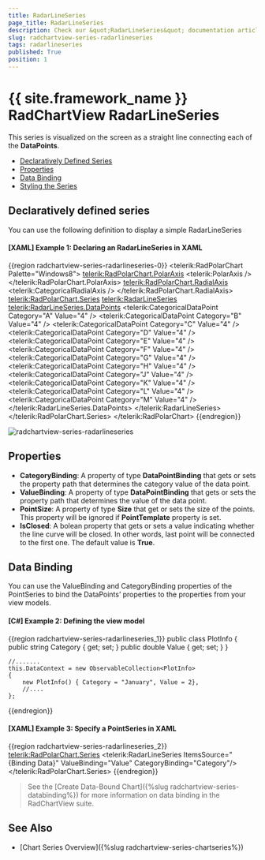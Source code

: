 ```yaml
---
title: RadarLineSeries
page_title: RadarLineSeries
description: Check our &quot;RadarLineSeries&quot; documentation article for the RadChartView {{ site.framework_name }} control.
slug: radchartview-series-radarlineseries
tags: radarlineseries
published: True
position: 1
---
```


# {{ site.framework_name }} RadChartView RadarLineSeries

This series is visualized on the screen as a straight line connecting each of the __DataPoints__.      

* [Declaratively Defined Series](#declaratively-defined-series)
* [Properties](#properties)
* [Data Binding](#data-binding)
* [Styling the Series](#styling-the-series)

## Declaratively defined series

You can use the following definition to display a simple RadarLineSeries

#### __[XAML] Example 1: Declaring an RadarLineSeries in XAML__
{{region radchartview-series-radarlineseries-0}}
	<telerik:RadPolarChart Palette="Windows8">
		<telerik:RadPolarChart.PolarAxis>
			<telerik:PolarAxis />
		</telerik:RadPolarChart.PolarAxis>
		<telerik:RadPolarChart.RadialAxis>
			<telerik:CategoricalRadialAxis />
		</telerik:RadPolarChart.RadialAxis>
		<telerik:RadPolarChart.Series>
			<telerik:RadarLineSeries>
				<telerik:RadarLineSeries.DataPoints>
					<telerik:CategoricalDataPoint Category="A" Value="4" />
					<telerik:CategoricalDataPoint Category="B" Value="4" />
					<telerik:CategoricalDataPoint Category="C" Value="4" />
					<telerik:CategoricalDataPoint Category="D" Value="4" />
					<telerik:CategoricalDataPoint Category="E" Value="4" />
					<telerik:CategoricalDataPoint Category="F" Value="4" />
					<telerik:CategoricalDataPoint Category="G" Value="4" />
					<telerik:CategoricalDataPoint Category="H" Value="4" />
					<telerik:CategoricalDataPoint Category="J" Value="4" />
					<telerik:CategoricalDataPoint Category="K" Value="4" />
					<telerik:CategoricalDataPoint Category="L" Value="4" />
					<telerik:CategoricalDataPoint Category="M" Value="4" />
				</telerik:RadarLineSeries.DataPoints>
			</telerik:RadarLineSeries>
		</telerik:RadPolarChart.Series>
	</telerik:RadPolarChart>
{{endregion}}

![radchartview-series-radarlineseries](images/radchartview-series-radarlineseries.png)

## Properties
* __CategoryBinding__: A property of type __DataPointBinding__ that gets or sets the property path that determines the category value of the data point.
* __ValueBinding__: A property of type __DataPointBinding__ that gets or sets the property path that determines the value of the data point.
* __PointSize__: A property of type __Size__ that get or sets the size of the points. This property will be ignored if __PointTemplate__ property is set.
* __IsClosed__: A bolean property that gets or sets a value indicating whether the line curve will be closed. In other words, last point will be connected to the first one. The default value is __True__.

## Data Binding

You can use the ValueBinding and CategoryBinding properties of the PointSeries to bind the DataPoints’ properties to the properties from your view models.

#### __[C#] Example 2: Defining the view model__

{{region radchartview-series-radarlineseries_1}}
	public class PlotInfo
    {
        public string Category { get; set; }
        public double Value { get; set; }
    }

	//.......
	this.DataContext = new ObservableCollection<PlotInfo>
	{
		new PlotInfo() { Category = "January", Value = 2},
		//....
	};
{{endregion}}

#### __[XAML] Example 3: Specify a PointSeries in XAML__
{{region radchartview-series-radarlineseries_2}}	
	<telerik:RadPolarChart.Series>
		<telerik:RadarLineSeries ItemsSource="{Binding Data}" ValueBinding="Value" CategoryBinding="Category"/>
	</telerik:RadPolarChart.Series>
{{endregion}}

>See the [Create Data-Bound Chart]({%slug radchartview-series-databinding%}) for more information on data binding in the RadChartView suite.

## See Also
 * [Chart Series Overview]({%slug radchartview-series-chartseries%})
